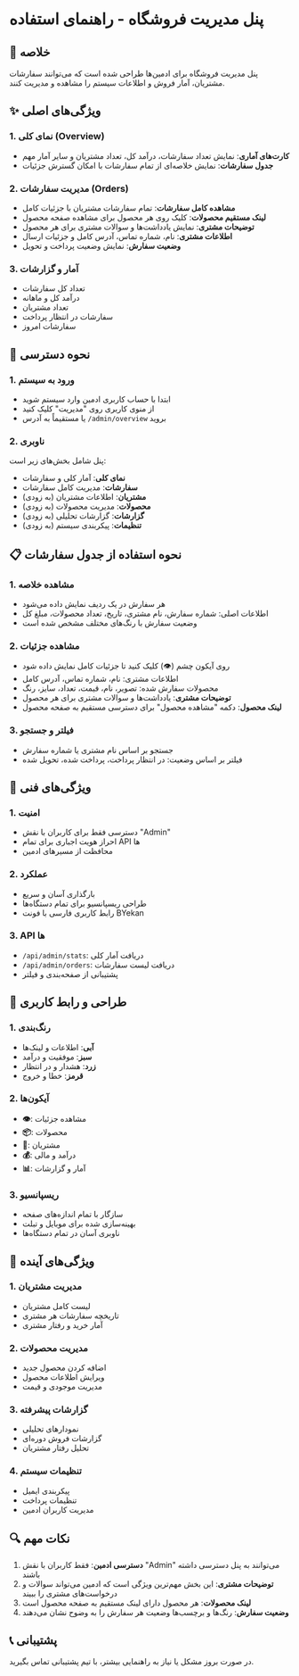 # پنل مدیریت فروشگاه - راهنمای استفاده

## 🎯 خلاصه

پنل مدیریت فروشگاه برای ادمین‌ها طراحی شده است که می‌توانند سفارشات مشتریان، آمار فروش و اطلاعات سیستم را مشاهده و مدیریت کنند.

## ✨ ویژگی‌های اصلی

### 1. نمای کلی (Overview)

- **کارت‌های آماری**: نمایش تعداد سفارشات، درآمد کل، تعداد مشتریان و سایر آمار مهم
- **جدول سفارشات**: نمایش خلاصه‌ای از تمام سفارشات با امکان گسترش جزئیات

### 2. مدیریت سفارشات (Orders)

- **مشاهده کامل سفارشات**: تمام سفارشات مشتریان با جزئیات کامل
- **لینک مستقیم محصولات**: کلیک روی هر محصول برای مشاهده صفحه محصول
- **توضیحات مشتری**: نمایش یادداشت‌ها و سوالات مشتری برای هر محصول
- **اطلاعات مشتری**: نام، شماره تماس، آدرس کامل و جزئیات ارسال
- **وضعیت سفارش**: نمایش وضعیت پرداخت و تحویل

### 3. آمار و گزارشات

- تعداد کل سفارشات
- درآمد کل و ماهانه
- تعداد مشتریان
- سفارشات در انتظار پرداخت
- سفارشات امروز

## 🚀 نحوه دسترسی

### 1. ورود به سیستم

- ابتدا با حساب کاربری ادمین وارد سیستم شوید
- از منوی کاربری روی "مدیریت" کلیک کنید
- یا مستقیماً به آدرس `/admin/overview` بروید

### 2. ناوبری

پنل شامل بخش‌های زیر است:

- **نمای کلی**: آمار کلی و سفارشات
- **سفارشات**: مدیریت کامل سفارشات
- **مشتریان**: اطلاعات مشتریان (به زودی)
- **محصولات**: مدیریت محصولات (به زودی)
- **گزارشات**: گزارشات تحلیلی (به زودی)
- **تنظیمات**: پیکربندی سیستم (به زودی)

## 📋 نحوه استفاده از جدول سفارشات

### 1. مشاهده خلاصه

- هر سفارش در یک ردیف نمایش داده می‌شود
- اطلاعات اصلی: شماره سفارش، نام مشتری، تاریخ، تعداد محصولات، مبلغ کل
- وضعیت سفارش با رنگ‌های مختلف مشخص شده است

### 2. مشاهده جزئیات

- روی آیکون چشم (👁️) کلیک کنید تا جزئیات کامل نمایش داده شود
- اطلاعات مشتری: نام، شماره تماس، آدرس کامل
- محصولات سفارش شده: تصویر، نام، قیمت، تعداد، سایز، رنگ
- **توضیحات مشتری**: یادداشت‌ها و سوالات مشتری برای هر محصول
- **لینک محصول**: دکمه "مشاهده محصول" برای دسترسی مستقیم به صفحه محصول

### 3. فیلتر و جستجو

- جستجو بر اساس نام مشتری یا شماره سفارش
- فیلتر بر اساس وضعیت: در انتظار پرداخت، پرداخت شده، تحویل شده

## 🔧 ویژگی‌های فنی

### 1. امنیت

- دسترسی فقط برای کاربران با نقش "Admin"
- احراز هویت اجباری برای تمام API ها
- محافظت از مسیرهای ادمین

### 2. عملکرد

- بارگذاری آسان و سریع
- طراحی ریسپانسیو برای تمام دستگاه‌ها
- رابط کاربری فارسی با فونت BYekan

### 3. API ها

- `/api/admin/stats`: دریافت آمار کلی
- `/api/admin/orders`: دریافت لیست سفارشات
- پشتیبانی از صفحه‌بندی و فیلتر

## 📱 طراحی و رابط کاربری

### 1. رنگ‌بندی

- **آبی**: اطلاعات و لینک‌ها
- **سبز**: موفقیت و درآمد
- **زرد**: هشدار و در انتظار
- **قرمز**: خطا و خروج

### 2. آیکون‌ها

- **👁️**: مشاهده جزئیات
- **📦**: محصولات
- **👤**: مشتریان
- **💰**: درآمد و مالی
- **📊**: آمار و گزارشات

### 3. ریسپانسیو

- سازگار با تمام اندازه‌های صفحه
- بهینه‌سازی شده برای موبایل و تبلت
- ناوبری آسان در تمام دستگاه‌ها

## 🚧 ویژگی‌های آینده

### 1. مدیریت مشتریان

- لیست کامل مشتریان
- تاریخچه سفارشات هر مشتری
- آمار خرید و رفتار مشتری

### 2. مدیریت محصولات

- اضافه کردن محصول جدید
- ویرایش اطلاعات محصول
- مدیریت موجودی و قیمت

### 3. گزارشات پیشرفته

- نمودارهای تحلیلی
- گزارشات فروش دوره‌ای
- تحلیل رفتار مشتریان

### 4. تنظیمات سیستم

- پیکربندی ایمیل
- تنظیمات پرداخت
- مدیریت کاربران ادمین

## 🔍 نکات مهم

1. **دسترسی ادمین**: فقط کاربران با نقش "Admin" می‌توانند به پنل دسترسی داشته باشند
2. **توضیحات مشتری**: این بخش مهم‌ترین ویژگی است که ادمین می‌تواند سوالات و درخواست‌های مشتری را ببیند
3. **لینک محصولات**: هر محصول دارای لینک مستقیم به صفحه محصول است
4. **وضعیت سفارش**: رنگ‌ها و برچسب‌ها وضعیت هر سفارش را به وضوح نشان می‌دهند

## 📞 پشتیبانی

در صورت بروز مشکل یا نیاز به راهنمایی بیشتر، با تیم پشتیبانی تماس بگیرید.

